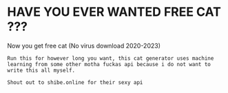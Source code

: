 # HAVE YOU EVER WANTED FREE CAT ???
Now you get free cat (No virus download 2020-2023)

```
Run this for however long you want, this cat generator uses machine learning from some other motha fuckas api because i do not want to
write this all myself.

Shout out to shibe.online for their sexy api
```